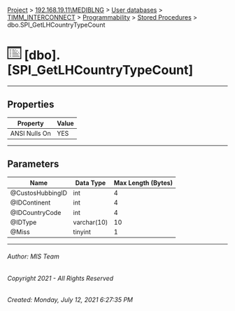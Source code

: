 #### 

[Project](../../../../../index.md) > [192.168.19.11\\MEDIBLNG](../../../../index.md) > [User databases](../../../index.md) > [TIMM_INTERCONNECT](../../index.md) > [Programmability](../index.md) > [Stored Procedures](Stored_Procedures.md) > dbo.SPI_GetLHCountryTypeCount

# ![Stored Procedures](../../../../../Images/StoredProcedure32.png) [dbo].[SPI_GetLHCountryTypeCount]

---

## <a name="#properties"></a>Properties

| Property | Value |
|---|---|
| ANSI Nulls On | YES |


---

## <a name="#parameters"></a>Parameters

| Name | Data Type | Max Length (Bytes) |
|---|---|---|
| @CustosHubbingID | int | 4 |
| @IDContinent | int | 4 |
| @IDCountryCode | int | 4 |
| @IDType | varchar(10) | 10 |
| @Miss | tinyint | 1 |


---

###### Author:  MIS Team

###### Copyright 2021 - All Rights Reserved

###### Created: Monday, July 12, 2021 6:27:35 PM

